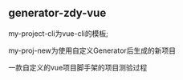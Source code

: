 ## generator-zdy-vue

my-project-cli为vue-cli的模板;

my-proj-new为使用自定义Generator后生成的新项目

一款自定义的vue项目脚手架的项目测验过程
